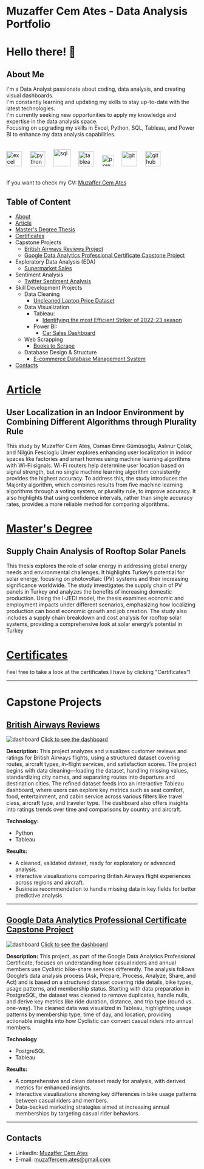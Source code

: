 # Muzaffer Cem Ates - Data Analysis Portfolio

<div id="header" align="left">
  <h1>Hello there! 👋</h1>
</div>
<div id="bio" align="left">
  <h2>About Me</h2>
  <p>
    I'm a Data Analyst passionate about coding, data analysis, and creating visual dashboards. <br>
    I'm constantly learning and updating my skills to stay up-to-date with the latest technologies. <br>
    I'm currently seeking new opportunities to apply my knowledge and expertise in the data analysis space. <br>
    Focusing on upgrading my skills in Excel, Python, SQL, Tableau, and Power BI to enhance my data analysis capabilities.
  </p>
</div>
<br>
<div align="left">
  <img alt="excel" width="40px" style="padding-right:10px;" src="https://github.com/sempostma/office365-icons/blob/master/png/256/excel.png"/>&nbsp;&nbsp;
  <img alt="python" width="40px" style="padding-right:10px;" src="https://user-images.githubusercontent.com/25181517/183423507-c056a6f9-1ba8-4312-a350-19bcbc5a8697.png" />&nbsp;&nbsp;
  <img alt="sql" width="45px" style="padding-right:10px;" src="https://skillicons.dev/icons?i=postgresql"/>&nbsp;&nbsp;
  <img alt="tableau" width="40px" style="padding-right:10px;" src="https://surveymonkey-assets.s3.amazonaws.com/papiasset/apps/logos/2e989404-aed0-41ea-9198-ddc1c76d7a4a"  />&nbsp;&nbsp;
  <img alt="powerbi" width="30px" style="padding-right:10px;" src="https://github.com/microsoft/PowerBI-Icons/blob/main/PNG/Power-BI.png"/>&nbsp;&nbsp;
  <img alt="git" width="40px" style="padding-right:10px;" src="https://user-images.githubusercontent.com/25181517/192108372-f71d70ac-7ae6-4c0d-8395-51d8870c2ef0.png" />&nbsp;&nbsp;
  <img alt="github" width="40px" style="padding-right:10px;" src="https://github.com/tandpfun/skill-icons/blob/main/icons/Github-Dark.svg"  />
</div>
<br>

If you want to check my CV: [Muzaffer Cem Ates](https://github.com/MuzafferCemAtes/DataAnalystPortfolio/blob/main/MuzafferCemAtesCV.pdf)

## Table of Content
- [About](#about)
- [Article](#article)
- [Master's Degree Thesis](#masters-degree)
- [Certificates](#certificates)
- Capstone Projects
    + [British Airways Reviews Project](#british-airways-reviews)
    + [Google Data Analytics Professional Certificate Capstone Project](#google-data-analytics-professional-certificate-capstone-project)
- Exploratory Data Analysis (EDA)
   + [Supermarket Sales](https://github.com/MuzafferCemAtes/DataAnalystPortfolio/tree/main/Supermarket_Sales)
- Sentiment Analysis
  + [Twitter Sentiment Analysis](https://github.com/MuzafferCemAtes/DataAnalystPortfolio/tree/main/Twitter%20SA)
- Skill Development Projects
  + Data Cleaning
     + [Uncleaned Laptop Price Dataset](https://github.com/MuzafferCemAtes/DataAnalystPortfolio/tree/main/Uncleaned%20Laptop%20Price%20Dataset)
  + Data Visualization
    + Tableau:
       + [Identifying the most Efficient Striker of 2022-23 season](https://github.com/MuzafferCemAtes/DataAnalystPortfolio/tree/main/Identifying%20the%20most%20Efficient%20Striker%20of%202022-23%20season)
    + Power BI:
       + [Car Sales Dashboard](https://github.com/MuzafferCemAtes/DataAnalystPortfolio/tree/main/Car%20Sales%20Dashboard%20Power%20BI)
  + Web Scrapping
     + [Books to Scrape](https://github.com/MuzafferCemAtes/DataAnalystPortfolio/tree/main/Books%20to%20Scrape)
  + Database Design & Structure
     + [E-commerce Database Management System](https://github.com/MuzafferCemAtes/DataAnalystPortfolio/tree/main/SQL_E-Commerse_Database_Project)
- [Contacts](#contacts)

# [Article](https://github.com/MuzafferCemAtes/DataAnalystPortfolio/tree/main/Article)
## User Localization in an Indoor Environment by Combining Different Algorithms through Plurality Rule
This study by Muzaffer Cem Ateş, Osman Emre Gümüşoğlu, Aslınur Çolak, and Nilgün Fescioglu Unver explores enhancing user localization in indoor spaces like factories and smart homes using machine learning algorithms with Wi-Fi signals. Wi-Fi routers help determine user location based on signal strength, but no single machine learning algorithm consistently provides the highest accuracy. To address this, the study introduces the Majority algorithm, which combines results from five machine learning algorithms through a voting system, or plurality rule, to improve accuracy. It also highlights that using confidence intervals, rather than single accuracy rates, provides a more reliable method for comparing algorithms.

# [Master's Degree](https://github.com/MuzafferCemAtes/DataAnalystPortfolio/tree/main/Master's%20Degree)
## Supply Chain Analysis of Rooftop Solar Panels
This thesis explores the role of solar energy in addressing global energy needs and environmental challenges. It highlights Turkey’s potential for solar energy, focusing on photovoltaic (PV) systems and their increasing significance worldwide. The study investigates the supply chain of PV panels in Turkey and analyzes the benefits of increasing domestic production. Using the I-JEDI model, the thesis examines economic and employment impacts under different scenarios, emphasizing how localizing production can boost economic growth and job creation. The study also includes a supply chain breakdown and cost analysis for rooftop solar systems, providing a comprehensive look at solar energy’s potential in Turkey

# [Certificates](https://github.com/MuzafferCemAtes/DataAnalystPortfolio/tree/main/Certificates)
Feel free to take a look at the certificates I have by clicking "Certificates"!

----

# Capstone Projects

## [British Airways Reviews](https://github.com/MuzafferCemAtes/DataAnalystPortfolio/tree/main/British%20Airways%20Review)
![dashboard](https://github.com/MuzafferCemAtes/DataAnalystPortfolio/blob/main/British%20Airways%20Review/ss.png)
[Click to see the dashboard](https://public.tableau.com/app/profile/muzaffer.cem.ates/viz/BritishAirwaysReviewWCleanData/Dashboard1)

**Description:** This project analyzes and visualizes customer reviews and ratings for British Airways flights, using a structured dataset covering routes, aircraft types, in-flight services, and satisfaction scores. The project begins with data cleaning—loading the dataset, handling missing values, standardizing city names, and separating routes into departure and destination cities. The refined dataset feeds into an interactive Tableau dashboard, where users can explore key metrics such as seat comfort, food, entertainment, and cabin service across various filters like travel class, aircraft type, and traveler type. The dashboard also offers insights into ratings trends over time and comparisons by country and aircraft.

**Technology:**
* Python
* Tableau

**Results:**
* A cleaned, validated dataset, ready for exploratory or advanced analysis.
* Interactive visualizations comparing British Airways flight experiences across regions and aircraft.
* Business recommendation to handle missing data in key fields for better predictive analysis.

----
## [Google Data Analytics Professional Certificate Capstone Project](https://github.com/MuzafferCemAtes/DataAnalystPortfolio/tree/main/Cyclistic%20Bike%20Share)
![dashboard](https://github.com/MuzafferCemAtes/DataAnalystPortfolio/blob/main/Cyclistic%20Bike%20Share/Dashboard%201.png)
[Click to see the dashboard](https://public.tableau.com/app/profile/muzaffer.cem.ates/viz/GoogleProject_17300801176240/Dashboard1)

**Description:** This project, as part of the Google Data Analytics Professional Certificate, focuses on understanding how casual riders and annual members use Cyclistic bike-share services differently. The analysis follows Google’s data analysis process (Ask, Prepare, Process, Analyze, Share, and Act) and is based on a structured dataset covering ride details, bike types, usage patterns, and membership status. Starting with data preparation in PostgreSQL, the dataset was cleaned to remove duplicates, handle nulls, and derive key metrics like ride duration, distance, and trip type (round vs. one-way). The cleaned data was visualized in Tableau, highlighting usage patterns by membership type, time of day, and location, providing actionable insights into how Cyclistic can convert casual riders into annual members.

**Technology**
* PostgreSQL
* Tableau

**Results:**
* A comprehensive and clean dataset ready for analysis, with derived metrics for enhanced insights.
* Interactive visualizations showing key differences in bike usage patterns between casual riders and members.
* Data-backed marketing strategies aimed at increasing annual memberships by targeting casual rider behaviors.

----

## Contacts
- LinkedIn: [Muzaffer Cem Ates](https://www.linkedin.com/in/muzaffer-cem-ates-6243992a4/)
- E-mail: muzaffercem.ates@gmail.com
